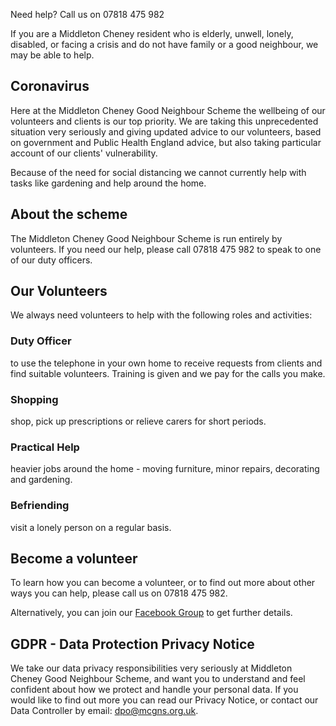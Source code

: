 Need help? Call us on 07818 475 982

If you are a Middleton Cheney resident who is elderly, unwell, lonely, disabled, or facing a crisis and do not have family or a good neighbour, we may be able to help.

## Coronavirus

Here at the Middleton Cheney Good Neighbour Scheme the wellbeing of our volunteers and clients is our top priority. We are taking this unprecedented situation very seriously and giving updated advice to our volunteers, based on government and Public Health England advice, but also taking particular account of our clients' vulnerability.

Because of the need for social distancing we cannot currently help with tasks like gardening and help around the home.

## About the scheme

The Middleton Cheney Good Neighbour Scheme is run entirely by volunteers. If you need our help, please call 07818 475 982 to speak to one of our duty officers.

## Our Volunteers

We always need volunteers to help with the following roles and activities:

### Duty Officer

to use the telephone in your own home to receive requests from clients and find suitable volunteers. Training is given and we pay for the calls you make.

### Shopping

shop, pick up prescriptions or relieve carers for short periods.

### Practical Help

heavier jobs around the home - moving furniture, minor repairs, decorating and gardening.

### Befriending

visit a lonely person on a regular basis.

## Become a volunteer

To learn how you can become a volunteer, or to find out more about other ways you can help, please call us on 07818 475 982.

Alternatively, you can join our [Facebook Group](https://www.facebook.com/groups/882856538833718/) to get further details.

## GDPR - Data Protection Privacy Notice

We take our data privacy responsibilities very seriously at Middleton Cheney Good Neighbour Scheme, and want you to understand and feel confident about how we protect and handle your personal data. If you would like to find out more you can read our Privacy Notice, or contact our Data Controller by email: dpo@mcgns.org.uk.

